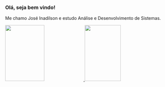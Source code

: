 ### Olá, seja bem vindo!

Me chamo José Inadilson e estudo Análise e Desenvolvimento de Sistemas.
<div>
  <a href="https://github.com/Junior337">
 <img height="180em" width=50% src="https://github-readme-stats-sigma-five.vercel.app/api?username=Junior337&theme=chartreuse-dark&show_icons=true"/>
 <img height="180em" width="48%" src="https://github-readme-stats.vercel.app/api/top-langs/?username=Junior337&layout=compact&langs_count=7&theme=chartreuse-dark"/>
  </a>
</div>


